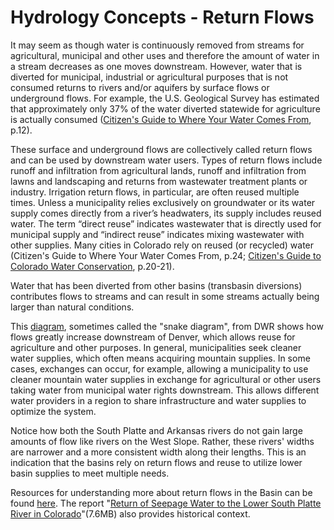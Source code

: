 Hydrology Concepts - Return Flows
==============
It may seem as though water is continuously removed from streams for agricultural, municipal and other uses and therefore the amount of water in a stream decreases as one moves downstream. However, water that is diverted for municipal, industrial or agricultural purposes that is not consumed returns to rivers and/or aquifers by surface flows or underground flows. For example, the U.S. Geological Survey has estimated that approximately only 37% of the water diverted statewide for agriculture is actually consumed ([Citizen's Guide to Where Your Water Comes From](https://www.watereducationcolorado.org/publications-and-radio/citizen-guides/citizens-guide-to-where-your-water-comes-from/), p.12).

These surface and underground flows are collectively called return flows and can be used by downstream water users. Types of return flows include runoff and infiltration from agricultural lands, runoff and infiltration from lawns and landscaping and returns from wastewater treatment plants or industry. Irrigation return flows, in particular, are often reused multiple times. Unless a municipality relies exclusively on groundwater or its water supply comes directly from a river’s headwaters, its supply includes reused water. The term “direct reuse” indicates wastewater that is directly used for municipal supply and “indirect reuse” indicates mixing wastewater with other supplies. Many cities in Colorado rely on reused (or recycled) water (Citizen's Guide to Where Your Water Comes From, p.24; [Citizen's Guide to Colorado Water Conservation](https://www.watereducationcolorado.org/publications-and-radio/citizen-guides/citizens-guide-to-colorado-water-conservation/), p.20-21).

Water that has been diverted from other basins (transbasin diversions) contributes flows to streams and can result in some streams actually being larger than natural conditions.

This [diagram](http://water.state.co.us/SurfaceWater/SWRights/WaterDiagrams/Pages/SnakeDiagram.aspx), sometimes called the "snake diagram", from DWR shows how flows greatly increase downstream of Denver, which allows reuse for agriculture and other purposes. In general, municipalities seek cleaner water supplies, which often means acquiring mountain supplies. In some cases, exchanges can occur, for example, allowing a municipality to use cleaner mountain water supplies in exchange for agricultural or other users taking water from municipal water rights downstream. This allows different water providers in a region to share infrastructure and water supplies to optimize the system.

Notice how both the South Platte and Arkansas rivers do not gain large amounts of flow like rivers on the West Slope. Rather, these rivers' widths are narrower and a more consistent width along their lengths. This is an indication that the basins rely on return flows and reuse to utilize lower basin supplies to meet multiple needs.

Resources for understanding more about return flows in the Basin can be found [here](http://southplatte.colostate.edu/resources.shtml?expanddiv=none). The report "[Return of Seepage Water to the Lower South Platte River in Colorado](http://localhost:8000/resources/parshall-return-of-seepage-on-south-platte.pdf)"(7.6MB) also provides historical context.
